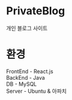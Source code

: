 # PrivateBlog
개인 블로그 사이트

# 환경
FrontEnd - React.js
<br/>
BackEnd - Java
<br/>
DB - MySQL
<br/>
Server - Ubuntu & 아파치 

